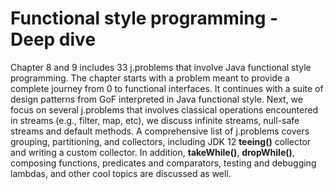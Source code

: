 # Functional style programming - Deep dive 
Chapter 8 and 9 includes 33 j.problems that involve Java functional style programming. The chapter starts with a problem meant to provide a 
complete journey from 0 to functional interfaces. It continues with a suite of design patterns from GoF interpreted in Java functional 
style. Next, we focus on several j.problems that involves classical operations encountered in streams (e.g., filter, map, etc), we discuss 
infinite streams, null-safe streams and default methods. A comprehensive list of j.problems covers grouping, partitioning, and collectors, 
including JDK 12 **teeing()** collector and writing a custom collector. In addition, **takeWhile()**, **dropWhile()**, composing functions, predicates 
and comparators, testing and debugging lambdas, and other cool topics are discussed as well.
